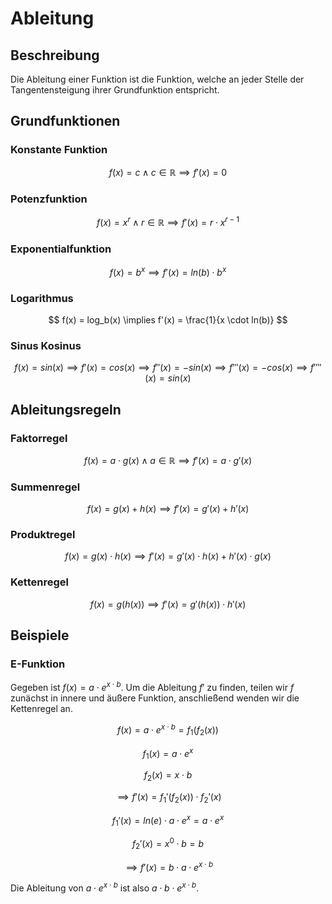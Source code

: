 # Ableitung

## Beschreibung

Die Ableitung einer Funktion ist die Funktion, welche an jeder Stelle der Tangentensteigung ihrer Grundfunktion entspricht.

## Grundfunktionen

### Konstante Funktion

$$
f(x) = c \wedge c \in \mathbb{R} \implies f'(x) = 0
$$

### Potenzfunktion

$$
f(x) = x^r \wedge r \in \mathbb{R} \implies f'(x) = r \cdot x^{r-1}
$$

### Exponentialfunktion

$$
f(x) = b^x \implies f'(x) = ln(b) \cdot b^x
$$

### Logarithmus

$$
f(x) = log_b(x) \implies f'(x) = \frac{1}{x \cdot ln(b)}
$$

### Sinus Kosinus

$$
f(x) = sin(x) \implies f'(x) = cos(x) \implies
f''(x) = -sin(x) \implies f'''(x) = -cos(x) \implies
f''''(x) = sin(x)
$$

## Ableitungsregeln

### Faktorregel

$$
f(x) = a \cdot g(x) \wedge a \in \mathbb{R} \implies f'(x) = a \cdot g'(x)
$$

### Summenregel

$$
f(x) = g(x) + h(x) \implies f'(x) = g'(x) + h'(x)
$$

### Produktregel

$$
f(x) = g(x) \cdot h(x) \implies
f'(x) = g'(x) \cdot h(x) + h'(x) \cdot g(x)
$$

### Kettenregel

$$
f(x) = g(h(x)) \implies f'(x) = g'(h(x)) \cdot h'(x)
$$

## Beispiele

### E-Funktion

Gegeben ist $f(x) = a \cdot e^{x \cdot b}$. Um die Ableitung $f'$ zu finden, teilen wir $f$ zunächst in innere und äußere Funktion, anschließend wenden wir die Kettenregel an.

$$
f(x) = a \cdot e^{x \cdot b} = f_1(f_2(x))
$$

$$
f_1(x) = a \cdot e^x
$$

$$
f_2(x) = x \cdot b
$$

$$
\implies f'(x) = f_1'(f_2(x)) \cdot f_2'(x)
$$

$$
f_1'(x) = ln(e) \cdot a \cdot e^x = a \cdot e^x
$$

$$
f_2'(x) = x^0 \cdot b = b
$$

$$
\implies f'(x) = b \cdot a \cdot e^{x \cdot b}
$$

Die Ableitung von $a \cdot e^{x \cdot b}$ ist also $a \cdot b \cdot e^{x \cdot b}$.
